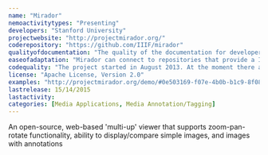 ```yaml
---
name: "Mirador"
nemoactivitytypes: "Presenting"
developers: "Stanford University"
projectwebsite: "http://projectmirador.org/"
coderepository: "https://github.com/IIIF/mirador"
qualityofdocumentation: "The quality of the documentation for developers is excellent. Everything you need can be found here: https://github.com/IIIF/mirador/blob/master/README.md. There is no tutorial for users available but this is also not necessary."
easeofadaptation: "Mirador can connect to repositories that provide a IIIF-compliant Metadata API."
codequality: "The project started in August 2013. At the moment there are 4 contributors.  JavaScript is the language of choice. A “first-time-setup” https://github.com/openseadragon/openseadragon#first-time-setup is quite easy to do. Just install GRUNT (http://gruntjs.com/getting-started) beforehand. On the command line, in the mirador folder type “grunt server” and open in your browser http://localhost:8000."
license: "Apache License, Version 2.0"
examples: "http://projectmirador.org/demo/#0e503169-f07e-4b0b-b1c9-8f08066b1547"
lastrelease: 15/14/2015
lastactivity: 
categories: [Media Applications, Media Annotation/Tagging]
---
```

An open-source, web-based 'multi-up' viewer that supports zoom-pan-rotate functionality, ability to display/compare simple images, and images with annotations
